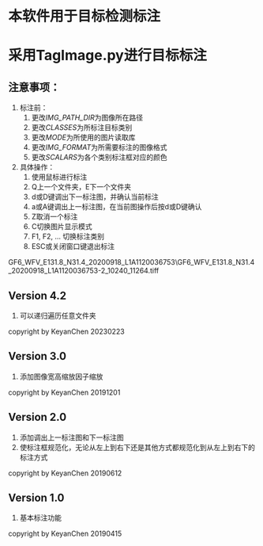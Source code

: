 # 本软件用于目标检测标注
# 采用TagImage.py进行目标标注
## 注意事项：
1. 标注前：
    1. 更改*IMG_PATH_DIR*为图像所在路径
    2. 更改*CLASSES*为所标注目标类别
    3. 更改*MODE*为所使用的图片读取库
    4. 更改*IMG_FORMAT*为所需要标注的图像格式 
    5. 更改*SCALARS*为各个类别标注框对应的颜色
2. 具体操作：
    1. 使用鼠标进行标注
    2. Q上一个文件夹，E下一个文件夹 
    3. d或D键调出下一标注图，并确认当前标注
    4. a或A键调出上一标注图，在当前图操作后按d或D键确认
    5. Z取消一个标注 
    6. C切换图片显示模式 
    7. F1, F2, ... 切换标注类别 
    8. ESC或关闭窗口键退出标注

GF6_WFV_E131.8_N31.4_20200918_L1A1120036753\GF6_WFV_E131.8_N31.4_20200918_L1A1120036753-2_10240_11264.tiff
## Version 4.2
1. 可以递归遍历任意文件夹

copyright by KeyanChen 20230223

## Version 3.0 
1. 添加图像宽高缩放因子缩放

copyright by KeyanChen 20191201

## Version 2.0 
1. 添加调出上一标注图和下一标注图
2. 使标注框规范化，无论从左上到右下还是其他方式都规范化到从左上到右下的标注方式  

copyright by KeyanChen 20190612

## Version 1.0 
1. 基本标注功能

copyright by KeyanChen 20190415 







